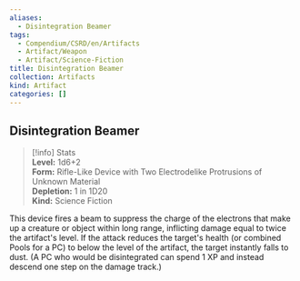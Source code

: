 ```yaml
---
aliases:
  - Disintegration Beamer
tags:
  - Compendium/CSRD/en/Artifacts
  - Artifact/Weapon
  - Artifact/Science-Fiction
title: Disintegration Beamer
collection: Artifacts
kind: Artifact
categories: []
---
```

## Disintegration Beamer  
>[!info] Stats  
> **Level:** 1d6+2  
> **Form:** Rifle-Like Device with Two Electrodelike Protrusions of Unknown Material  
> **Depletion:** 1 in 1D20  
> **Kind:** Science Fiction
  
This device fires a beam to suppress the charge of the electrons that make up a creature or object within long range, inflicting damage equal to twice the artifact's level. If the attack reduces the target's health (or combined Pools for a PC) to below the level of the artifact, the target instantly falls to dust. (A PC who would be disintegrated can spend 1 XP and instead descend one step on the damage track.)